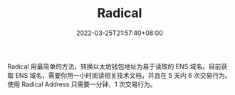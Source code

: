 ﻿---
weight: 
title: "Radical"
description: "Radical 用最简单的方法，转换以太坊钱包地址为易于读取的 ENS 域名"
date: 2022-03-25T21:57:40+08:00
lastmod: 2022-03-25T16:45:40+08:00
draft: false
authors: ["Metabd"]
featuredImage: "radical.jpg"
link: ""
tags: ["数据分析","Radical"]
categories: ["navigation"]
navigation: ["数据分析"]
lightgallery: true
toc: true
pinned: false
recommend: false
recommend1: false
---
Radical 用最简单的方法，转换以太坊钱包地址为易于读取的 ENS 域名。目前获取 ENS 域名，需要你用一小时阅读相关技术文档，并且在 5 天内 6 次交易行为。使用 Radical Address 只需要一分钟，1 次交易行为。
